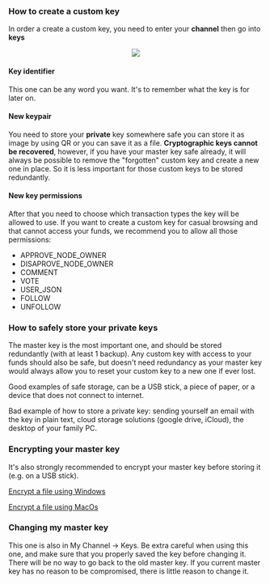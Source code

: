 ### How to create a custom key

In order a create a custom key, you need to enter your **channel** then go into **keys**

<center>

![](https://i.imgur.com/wT9WoWt.png)

</center>

#### Key identifier
This one can be any word you want. It's to remember what the key is for later on.

#### New keypair
You need to store your **private** key somewhere safe you can store it as image by using QR or you can save it as a file.
**Cryptographic keys cannot be recovered**, however, if you have your master key safe already, it will always be possible to remove the "forgotten" custom key and create a new one in place. So it is less important for those custom keys to be stored redundantly.

#### New key permissions
After that you need to choose which transaction types the key will be allowed to use. If you want to create a custom key for casual browsing and that cannot access your funds, we recommend you to allow all those permissions:
* APPROVE_NODE_OWNER
* DISAPROVE_NODE_OWNER
* COMMENT
* VOTE
* USER_JSON
* FOLLOW
* UNFOLLOW

### How to safely store your private keys
The master key is the most important one, and should be stored redundantly (with at least 1 backup). Any custom key with access to your funds should also be safe, but doesn't need redundancy as your master key would always allow you to reset your custom key to a new one if ever lost.

Good examples of safe storage, can be a USB stick, a piece of paper, or a device that does not connect to internet.

Bad example of how to store a private key: sending yourself an email with the key in plain text, cloud storage solutions (google drive, iCloud), the desktop of your family PC.

### Encrypting your master key
It's also strongly recommended to encrypt your master key before storing it (e.g. on a USB stick).

[Encrypt a file using Windows](https://support.microsoft.com/en-au/help/4026312/windows-10-how-to-encrypt-a-file)

[Encrypt a file using MacOs](https://blog.macsales.com/47804-in-the-vault-how-to-encrypt-files-on-your-mac/#:~:text=Go%20to%20the%20File%20menu,the%20new%20encrypted%20disk%20image.)

### Changing my master key
This one is also in My Channel -> Keys. Be extra careful when using this one, and make sure that you properly saved the key before changing it. There will be no way to go back to the old master key. If you current master key has no reason to be compromised, there is little reason to change it.
